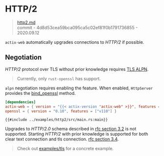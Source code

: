 # HTTP/2

> [http2.md](https://github.com/actix/actix-website/blob/master/content/docs/http2.md)
> <br />
> commit - 4d8d53cea59bca095ca5c02ef81f0b1791736855 - 2020.09.12

`actix-web` automatically upgrades connections to *HTTP/2* if possible.

## Negotiation

*HTTP/2* protocol over TLS without prior knowledge requires [TLS ALPN][tlsalpn].

<!-- TODO: use rustls example -->
> Currently, only `rust-openssl` has support.

`alpn` negotiation requires enabling the feature. When enabled, `HttpServer` provides the
[bind_openssl][bindopenssl] method.

```toml
[dependencies]
actix-web = { version = "{{< actix-version "actix-web" >}}", features = ["openssl"] }
openssl = { version = "0.10", features = ["v110"] }
```

```rust,edition2018,no_run,noplaypen
{{#include ../examples/http2/src/main.rs:main}}
```

Upgrades to *HTTP/2.0* schema described in [rfc section 3.2][rfcsection32] is not
supported.  Starting *HTTP/2* with prior knowledge is supported for both clear text
connection and tls connection. [rfc section 3.4][rfcsection34].

> Check out [examples/tls][examples] for a concrete example.

[rfcsection32]: https://http2.github.io/http2-spec/#rfc.section.3.2
[rfcsection34]: https://http2.github.io/http2-spec/#rfc.section.3.4
[bindopenssl]: https://docs.rs/actix-web/3/actix_web/struct.HttpServer.html#method.bind_openssl
[tlsalpn]: https://tools.ietf.org/html/rfc7301
[examples]: https://github.com/actix/examples/tree/master/rustls
